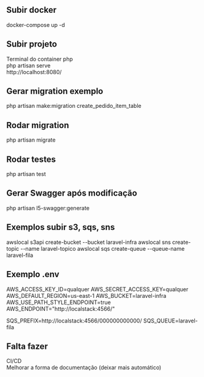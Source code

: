 ## Subir docker
docker-compose up -d

## Subir projeto
Terminal do container php
<br>
php artisan serve
<br>
http://localhost:8080/

## Gerar migration exemplo
php artisan make:migration create_pedido_item_table

## Rodar migration
php artisan migrate

## Rodar testes
php artisan test

## Gerar Swagger após modificação
php artisan l5-swagger:generate

## Exemplos subir s3, sqs, sns
awslocal s3api create-bucket --bucket laravel-infra
awslocal sns create-topic --name laravel-topico
awslocal sqs create-queue --queue-name laravel-fila

## Exemplo .env
AWS_ACCESS_KEY_ID=qualquer
AWS_SECRET_ACCESS_KEY=qualquer
AWS_DEFAULT_REGION=us-east-1
AWS_BUCKET=laravel-infra
AWS_USE_PATH_STYLE_ENDPOINT=true
AWS_ENDPOINT="http://localstack:4566/"

SQS_PREFIX=http://localstack:4566/000000000000/
SQS_QUEUE=laravel-fila


## Falta fazer
CI/CD
<br>
Melhorar a forma de documentação (deixar mais automático)
